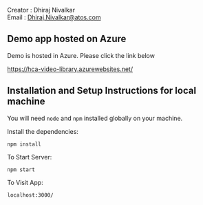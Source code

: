 Creator : Dhiraj Nivalkar  
Email : Dhiraj.Nivalkar@atos.com

## Demo app hosted on Azure

Demo is hosted in Azure. Please click the link below

https://hca-video-library.azurewebsites.net/

## Installation and Setup Instructions for local machine

You will need `node` and `npm` installed globally on your machine.  

Install the dependencies:

`npm install`   

To Start Server:

`npm start`  

To Visit App:

`localhost:3000/`  
